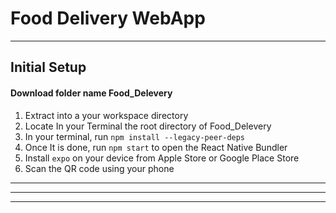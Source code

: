 # Food Delivery WebApp
---
## Initial Setup
#### Download folder name Food_Delevery 
1. Extract into a your workspace directory
2. Locate In your Terminal the root directory of Food_Delevery
3. In your terminal, run `npm install --legacy-peer-deps`
4. Once It is done, run `npm start` to open the React Native Bundler
5. Install `expo` on your device from Apple Store or Google Place Store
6. Scan the QR code using your phone
---
---
---
